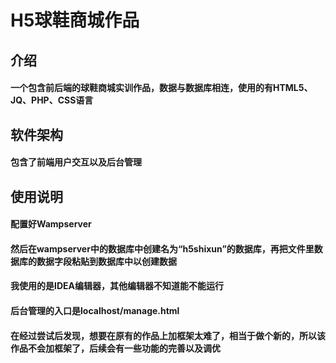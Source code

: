 # H5球鞋商城作品
## 介绍
#### 一个包含前后端的球鞋商城实训作品，数据与数据库相连，使用的有HTML5、JQ、PHP、CSS语言

## 软件架构
#### 包含了前端用户交互以及后台管理

## 使用说明
#### 配置好Wampserver
#### 然后在wampserver中的数据库中创建名为“h5shixun”的数据库，再把文件里数据库的数据字段粘贴到数据库中以创建数据
#### 我使用的是IDEA编辑器，其他编辑器不知道能不能运行
#### 后台管理的入口是localhost/manage.html
#### 在经过尝试后发现，想要在原有的作品上加框架太难了，相当于做个新的，所以该作品不会加框架了，后续会有一些功能的完善以及调优

